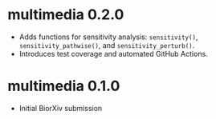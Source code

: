 # multimedia 0.2.0

* Adds functions for sensitivity analysis: `sensitivity()`, `sensitivity_pathwise()`, and `sensitivity_perturb()`. 
* Introduces test coverage and automated GitHub Actions.

# multimedia 0.1.0

* Initial BiorXiv submission
